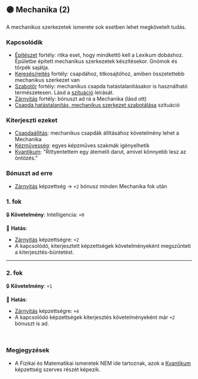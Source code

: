 ## 🟣 Mechanika (2)

A mechanikus szerkezetek ismerete sok esetben lehet megkövetelt tudás.

### Kapcsolódik

- [Építészet](epiteszet.md) fortély: ritka eset, hogy mindkettő kell a Lexikum dobáshoz. Épületbe épített mechanikus szerkezetek készítésekor. Gnómok és törpék sajátja. 
- [Keresés/rejtés](kereses_rejtes.md) fortély: csapdához, titkosajtóhoz, amiben összetettebb mechanikus szerkezet van
- [Szabotőr](szabotor.md) fortély: mechanikus csapda hatástalanításakor is használható természetesen. Lásd a [szituáció](../szituaciok/csapda_hatatalanitas_szabotalas.md) leírását.
- [Zárnyitás](../kepzettsegek.szekunder/zarnyitas.md) fortély: bónuszt ad rá a Mechanika (lásd ott)
- [Csapda hatástalanítás, mechanikus szerkezet szabotálása](../szituaciok/csapda_hatatalanitas_szabotalas.md) szituáció

### Kiterjeszti ezeket

- [Csapdaállítás](../kepzettsegek.szekunder/csapdaallitas.md): mechanikus csapdák állításához követelmény lehet a Mechanika
- [Kézművesség](../kepzettsegek.szekunder/kezmuvesseg.md): egyes képzműves szakmák igényelhetik
- [Kvantikum](../kepzettsegek.szekunder/kvantikum.md): "Rittyentettem egy átemelő darut, amivel könnyebb lesz az öntözés."

### Bónuszt ad erre

- [Zárnyitás](../kepzettsegek.szekunder/zarnyitas.md) képzettség → `+2` bónusz minden Mechanika fok után

### 1. fok

🔒 **Követelmény**: Intelligencia: `+0`

🌟 **Hatás**:
- [Zárnyitás](../kepzettsegek.szekunder/zarnyitas.md) képzettségre: `+2`
- A kapcsolódó, kiterjesztett képzettségek követelményeként megszűnteti a kiterjesztés-büntetést.

---
### 2. fok

🔒 **Követelmény**: `+1`

🌟 **Hatás**:
- [Zárnyitás](../kepzettsegek.szekunder/zarnyitas.md) képzettségre: `+4`
- A kapcsolódó képzettségek kiterjesztés követelményeként már `+2` bónuszt is ad.

<br />

### Megjegyzések

- A Fizikai és Matematikai ismeretek NEM ide tartoznak, azok a [Kvantikum](../kepzettsegek.szekunder/kvantikum.md) képzettség szerves részét képezik.
